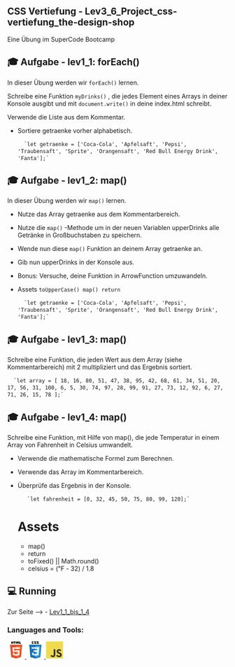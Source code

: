 ## CSS Vertiefung - Lev3_6_Project_css-vertiefung_the-design-shop

Eine Übung im SuperCode Bootcamp

## 🎓 Aufgabe - lev1_1: forEach()

In dieser Übung werden wir `forEach()` lernen.

Schreibe eine Funktion `myDrinks()` , die jedes Element eines Arrays in deiner Konsole ausgibt und mit `document.write()` in deine index.html schreibt.

Verwende die Liste aus dem Kommentar.

- Sortiere getraenke vorher alphabetisch.

        `let getraenke = ['Coca-Cola', 'Apfelsaft', 'Pepsi', 'Traubensaft', 'Sprite', 'Orangensaft', 'Red Bull Energy Drink', 'Fanta'];`

## 🎓 Aufgabe - lev1_2: map()

In dieser Übung werden wir `map()` lernen.

- Nutze das Array getraenke aus dem Kommentarbereich.
- Nutze die `map()` -Methode um in der neuen Variablen upperDrinks alle Getränke in Großbuchstaben zu speichern.
- Wende nun diese `map()` Funktion an deinem Array getraenke an.
- Gib nun upperDrinks in der Konsole aus.

- Bonus: Versuche, deine Funktion in ArrowFunction umzuwandeln.

- Assets
  `toUpperCase() map() return`

        `let getraenke = ['Coca-Cola', 'Apfelsaft', 'Pepsi', 'Traubensaft', 'Sprite', 'Orangensaft', 'Red Bull Energy Drink', 'Fanta'];`

## 🎓 Aufgabe - lev1_3: map()

Schreibe eine Funktion, die jeden Wert aus dem Array (siehe Kommentarbereich) mit 2 multipliziert und das Ergebnis sortiert.

      `let array = [ 18, 16, 80, 51, 47, 38, 95, 42, 68, 61, 34, 51, 20, 17, 56, 31, 100, 6, 5, 30, 74, 97, 28, 99, 91, 27, 73, 12, 92, 6, 27, 71, 26, 15, 78 ];`

## 🎓 Aufgabe - lev1_4: map()

Schreibe eine Funktion, mit Hilfe von map(), die jede Temperatur in einem Array von Fahrenheit in Celsius umwandelt.

- Verwende die mathematische Formel zum Berechnen.
- Verwende das Array im Kommentarbereich.
- Überprüfe das Ergebnis in der Konsole.

         `let fahrenheit = [0, 32, 45, 50, 75, 80, 99, 120];`

  # Assets

  - map()
  - return
  - toFixed() || Math.round()
  - celsius = (℉ - 32) / 1.8

## 💻 Running

Zur Seite —> - [Lev1_1_bis_1_4](https://mukkez.github.io/Bootcamp/tasks/Day_56/Lev1_1_bis_1_4/)

<p align="left">
</p>

<h3 align="left">Languages and Tools:</h3>
<p align="left"> <a href="https://www.w3schools.com/html/" target="_blank" rel="noreferrer"> <img src="https://raw.githubusercontent.com/devicons/devicon/master/icons/html5/html5-original-wordmark.svg" alt="html5" width="40" height="40"/> </a>
<a href="https://www.w3schools.com/css/" target="_blank" rel="noreferrer"> <img src="https://raw.githubusercontent.com/devicons/devicon/master/icons/css3/css3-original-wordmark.svg" alt="css3" width="40" height="40"/> </a> 
<a href="https://www.w3schools.com/css/" target="_blank" rel="noreferrer"> <img src="https://raw.githubusercontent.com/devicons/devicon/master/icons/javascript/javascript-original.svg" alt="css3" width="40" height="40"/> </a> </p>
